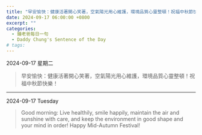 ```yaml
---
title: "早安愉快：健康活著開心笑著，空氣陽光用心維護，環境品質心靈整頓！祝福中秋節快樂！ <br> Good morning: Live healthily, smile happily, maintain the air and sunshine with care, and keep the environment in good shape and your mind in order! Happy Mid-Autumn Festival!"
date: 2024-09-17 06:00:00 +0800
excerpt: ""
categories:
  - 鍾老爸每日一句
  - Daddy Chung's Sentence of the Day
# tags:
---
```


2024-09-17 星期二

> 早安愉快：健康活著開心笑著，空氣陽光用心維護，環境品質心靈整頓！祝福中秋節快樂！

---

2024-09-17 Tuesday

> Good morning: Live healthily, smile happily, maintain the air and sunshine with care, and keep the environment in good shape and your mind in order! Happy Mid-Autumn Festival!
